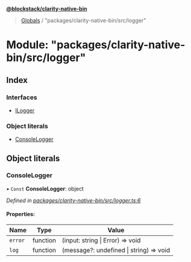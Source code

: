 **[@blockstack/clarity-native-bin](../README.md)**

> [Globals](../globals.md) / "packages/clarity-native-bin/src/logger"

# Module: "packages/clarity-native-bin/src/logger"

## Index

### Interfaces

- [ILogger](../interfaces/_packages_clarity_native_bin_src_logger_.ilogger.md)

### Object literals

- [ConsoleLogger](_packages_clarity_native_bin_src_logger_.md#consolelogger)

## Object literals

### ConsoleLogger

▪ `Const` **ConsoleLogger**: object

_Defined in [packages/clarity-native-bin/src/logger.ts:6](https://github.com/blockstack/clarity-js-sdk/blob/316fb4e/packages/clarity-native-bin/src/logger.ts#L6)_

#### Properties:

| Name    | Type     | Value                                   |
| ------- | -------- | --------------------------------------- |
| `error` | function | (input: string \| Error) => void        |
| `log`   | function | (message?: undefined \| string) => void |
